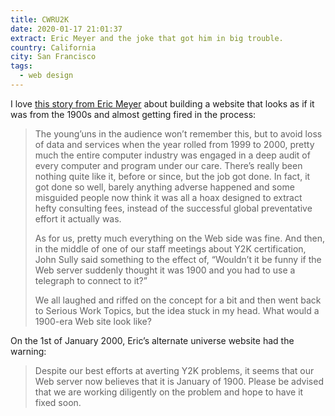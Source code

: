 ```yaml
---
title: CWRU2K
date: 2020-01-17 21:01:37
extract: Eric Meyer and the joke that got him in big trouble.
country: California
city: San Francisco
tags: 
  - web design
---
```


I love [this story from Eric Meyer](https://meyerweb.com/eric/thoughts/2020/01/01/cwru2k/) about building a website that looks as if it was from the 1900s and almost getting fired in the process:

> The young’uns in the audience won’t remember this, but to avoid loss of data and services when the year rolled from 1999 to 2000, pretty much the entire computer industry was engaged in a deep audit of every computer and program under our care. There’s really been nothing quite like it, before or since, but the job got done. In fact, it got done so well, barely anything adverse happened and some misguided people now think it was all a hoax designed to extract hefty consulting fees, instead of the successful global preventative effort it actually was.
>
> As for us, pretty much everything on the Web side was fine. And then, in the middle of one of our staff meetings about Y2K certification, John Sully said something to the effect of, “Wouldn’t it be funny if the Web server suddenly thought it was 1900 and you had to use a telegraph to connect to it?”
>
> We all laughed and riffed on the concept for a bit and then went back to Serious Work Topics, but the idea stuck in my head. What would a 1900-era Web site look like?

On the 1st of January 2000, Eric’s alternate universe website had the warning:

> Despite our best efforts at averting Y2K problems, it seems that our Web server now believes that it is January of 1900. Please be advised that we are working diligently on the problem and hope to have it fixed soon.
